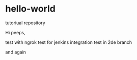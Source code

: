 # hello-world
tutoriual repository

Hi peeps,

test with ngrok
test for jenkins integration
 test in 2de branch
 
 and again
